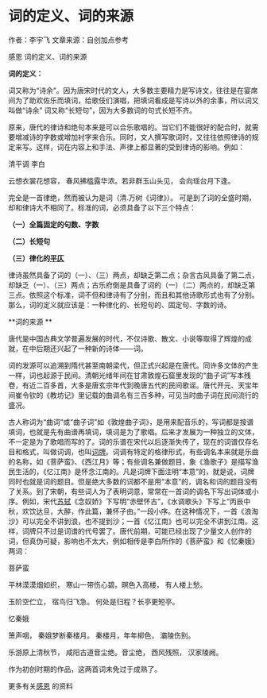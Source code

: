 词的定义、词的来源
==================

作者：李宇飞 文章来源：自创加点参考

感恩
词的定义、词的来源

**词的定义：**

词又称为“诗余”。因为唐宋时代的文人，大多数主要精力是写诗文，往往是在宴席间为了助欢佐乐而填词，给歌伎们演唱，把填词看成是写诗以外的余事，所以词又叫做“诗余”
词又称“长短句”，因为大多数词的句式长短不齐。

原来，唐代的律诗和绝句本来是可以合乐歌唱的。当它们不能很好的配合时，就需要增减诗的字数或增加衬字来合乐。同时，文人撰写歌词时，又往往依照律诗的规定来写。这样，词在内容上和手法、声律上都显著的受到律诗的影响。例如： 

清平调 李白 

云想衣裳花想容， 春风拂槛露华浓。若非群玉山头见， 会向瑶台月下逢。

完全是一首律绝，然而被认为是词（清.万树《词律》）。
可是到了词的全盛时期，却和律诗大不相同了。标准的词，必须具备了以下三个特点：

**（一）全篇固定的句数、字数**

**（二）长短句**

**（三）律化的[平仄](http://www.thn21.com/e/tags/?tagname=%E5%B9%B3%E4%BB%84)**

律诗虽然具备了词的（一）、（三）两点，却缺乏第二点；杂言古风具备了第二点，却缺乏（一）、（三）两点；古乐府倒是具备了词的（一）（二）两点的，却缺乏第三点。依照这个标准，词不但和律诗有了分别，而且和其他诗歌形式也有了分别。那么，词的定义就应该是：一种律化的、长短句的、固定句、字数的诗。

**词的来源 **

  
唐代是中国古典文学普遍发展的时代，不仅诗歌、散文、小说等取得了辉煌的成就，在中后期还兴起了一种新的诗体——词。

词的发源可以追溯到隋代甚至南朝梁代，但正式兴起是在唐代。同许多文体的产生一样，词也起源于民间。清朝光绪年间在甘肃敦煌石窟里发现的“曲子词”写本残卷，有近二百多首，大多是唐玄宗年代到晚唐五代的民间歌谣。唐代开元、天宝年间崔令钦的《教坊记》里记载的曲调名有三百多种，可见当时曲子词在民间流行的盛况。

古人称词为“曲词”或“曲子词”如《敦煌曲子词》，是用来配音乐的，写词都是按谱填词，也就是先有曲谱再填词，填词是为了歌唱。后来才发展为一种独立的文体，不一定是为了歌唱而写的了。词的乐谱在宋代以后逐渐失传了，现在的词谱仅存名目和格式，叫做词调，也叫[词牌](http://www.thn21.com/wen/chang/9948.html)。词调有特定的格律形式，有些调名本来就是乐曲的名称，如《菩萨蛮》、《西江月》等；有些调名兼做题目，象《渔歌子》是描写渔民生活的，《忆江南》是怀念江南的。凡是词牌下面注明“本意”的，就是说，词牌同时也就是词的题目。但是绝大多数的词都不是用“本意”的，调名和词的题目没有了关系。到了宋朝，有些词人为了表明词意，常常在一首词的调名下写出词体或小序。例如，宋代[苏轼](http://www.thn21.com/teach/6375.html)《念奴娇》下写明“赤壁怀古”，《水调歌头》下写上“丙辰中秋，欢饮达旦，大醉，作此篇，兼怀子由。”一段小序。在这种情况下，一首《浪淘沙》可以完全不讲到浪，也不提到沙；一首《忆江南》也可以完全不讲到江南。这样，词牌只不过是词谱的代号罢了。唐代前期，可能已经出现了少量文人创作的词，但真伪可疑，影响也不太大，例如相传是李白所作的《菩萨蛮》和《忆秦娥》两词： 

菩萨蛮

平林漠漠烟如织， 寒山一带伤心碧。暝色入高楼， 有人楼上愁。

玉阶空伫立， 宿鸟归飞急。 何处是归程？长亭更短亭。 

忆秦娥 

箫声咽， 秦娥梦断秦楼月。 秦楼月，年年柳色， 灞陵伤别。 

乐游原上清秋节， 咸阳古道音尘绝。音尘绝， 西风残照， 汉家陵阙。

作为初创时期的作品，这两首词未免过于成熟了。 

更多有关[感恩](http://www.thn21.com/e/tags/?tagname=%E6%84%9F%E6%81%A9)
的资料



